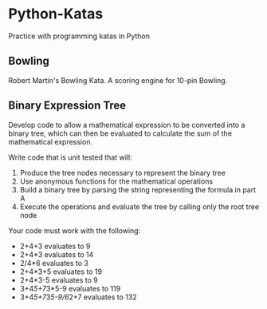 Python-Katas
============

Practice with programming katas in Python

Bowling
-------
Robert Martin's Bowling Kata. A scoring engine for 10-pin Bowling.

Binary Expression Tree
----------------------
Develop code to allow a mathematical expression to be converted into a binary tree, which can then be evaluated to calculate the sum of the mathematical expression.

Write code that is unit tested that will:

1. Produce the tree nodes necessary to represent the binary tree
2. Use anonymous functions for the mathematical operations
3. Build a binary tree by parsing the string representing the formula in part A
4. Execute the operations and evaluate the tree by calling only the root tree node

Your code must work with the following:

 * 2+4+3  evaluates to 9
 * 2+4*3 evaluates to 14
 * 2/4*6 evaluates to 3
 * 2+4*3+5 evaluates to 19
 * 2+4*3-5 evaluates to 9
 * 3+4*5+7*3*5-9 evaluates to 119
 * 3+4*5+7*3*5-9/6*2+7 evaluates to 132